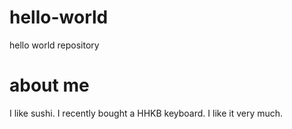 # hello-world
hello world repository

# about me
I like sushi.
I recently bought a HHKB keyboard. I like it very much.